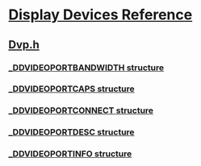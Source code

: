 # [Display Devices Reference](../_display/index.md)
## [Dvp.h](index.md)
### [_DDVIDEOPORTBANDWIDTH structure](../dvp/ns-dvp-_ddvideoportbandwidth.md)
### [_DDVIDEOPORTCAPS structure](../dvp/ns-dvp-_ddvideoportcaps.md)
### [_DDVIDEOPORTCONNECT structure](../dvp/ns-dvp-_ddvideoportconnect.md)
### [_DDVIDEOPORTDESC structure](../dvp/ns-dvp-_ddvideoportdesc.md)
### [_DDVIDEOPORTINFO structure](../dvp/ns-dvp-_ddvideoportinfo.md)
